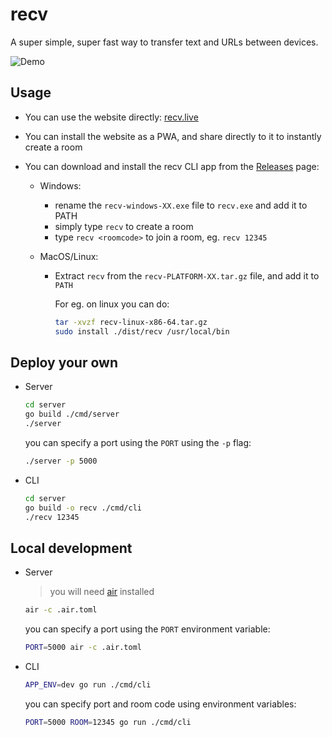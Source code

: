 # recv

A super simple, super fast way to transfer text and URLs between devices.

![Demo](https://user-images.githubusercontent.com/43412083/114314685-43dd5b00-9b19-11eb-8c57-bdf3235c32b7.gif)

## Usage

- You can use the website directly: [recv.live](https://recv.live)
- You can install the website as a PWA, and share directly to it to instantly create a room
- You can download and install the recv CLI app from the [Releases](https://github.com/tusharsadhwani/recv/releases) page:

  - Windows:

    - rename the `recv-windows-XX.exe` file to `recv.exe` and add it to PATH
    - simply type `recv` to create a room
    - type `recv <roomcode>` to join a room, eg. `recv 12345`

  - MacOS/Linux:

    - Extract `recv` from the `recv-PLATFORM-XX.tar.gz` file, and add it to `PATH`

      For eg. on linux you can do:

      ```bash
      tar -xvzf recv-linux-x86-64.tar.gz
      sudo install ./dist/recv /usr/local/bin
      ```

## Deploy your own

- Server

  ```bash
  cd server
  go build ./cmd/server
  ./server
  ```

  you can specify a port using the `PORT` using the `-p` flag:

  ```bash
  ./server -p 5000
  ```

- CLI

  ```bash
  cd server
  go build -o recv ./cmd/cli
  ./recv 12345
  ```

## Local development

- Server

  > you will need [air](https://github.com/cosmtrek/air) installed

  ```bash
  air -c .air.toml
  ```

  you can specify a port using the `PORT` environment variable:

  ```bash
  PORT=5000 air -c .air.toml
  ```

- CLI

  ```bash
  APP_ENV=dev go run ./cmd/cli
  ```

  you can specify port and room code using environment variables:

  ```bash
  PORT=5000 ROOM=12345 go run ./cmd/cli
  ```
